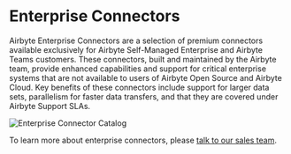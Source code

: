# Enterprise Connectors

Airbyte Enterprise Connectors are a selection of premium connectors available exclusively for Airbyte Self-Managed Enterprise and Airbyte Teams customers. These connectors, built and maintained by the Airbyte team, provide enhanced capabilities and support for critical enterprise systems that are not available to users of Airbyte Open Source and Airbyte Cloud. Key benefits of these connectors include support for larger data sets, parallelism for faster data transfers, and that they are covered under Airbyte Support SLAs. 

![Enterprise Connector Catalog](../../platform/platform/enterprise-setup/assets/enterprise-connectors-catalog.png)

To learn more about enterprise connectors, please [talk to our sales team](https://airbyte.com/company/talk-to-sales).
